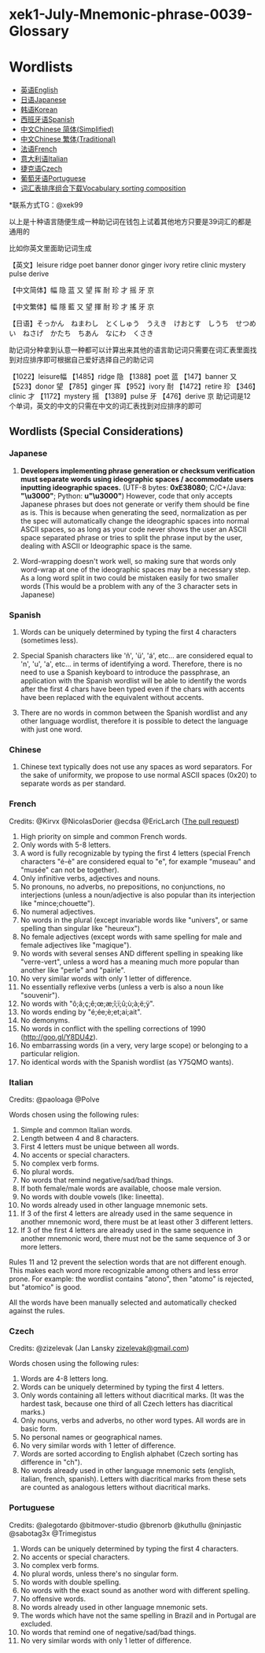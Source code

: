 # xek1-July-Mnemonic-phrase-0039-Glossary

# Wordlists

* [英语English](bip-0039/english.txt)
* [日语Japanese](bip-0039/japanese.txt)
* [韩语Korean](bip-0039/korean.txt)
* [西班牙语Spanish](bip-0039/spanish.txt)
* [中文Chinese 简体(Simplified)](bip-0039/chinese_simplified.txt)
* [中文Chinese 繁体(Traditional)](bip-0039/chinese_traditional.txt)
* [法语French](bip-0039/french.txt)
* [意大利语Italian](bip-0039/italian.txt)
* [捷克语Czech](bip-0039/czech.txt)
* [葡萄牙语Portuguese](bip-0039/portuguese.txt)
* [词汇表排序组合下载Vocabulary sorting composition](https://github.com/xek1/xek1-July-Mnemonic-phrase-0039-Glossary/raw/refs/heads/main/bip-0039/%E8%AF%8D%E6%B1%87%E8%A1%A8%E6%8E%92%E5%BA%8F.xlsx)

*联系方式TG：@xek99



以上是十种语言随便生成一种助记词在钱包上试着其他地方只要是39词汇的都是通用的

比如你英文里面助记词生成

【英文】leisure ridge poet banner donor ginger ivory retire clinic mystery pulse derive

【中文简体】幅 隐 蓝 又 望 挥 耐 珍 才 摇 牙 京

【中文繁体】幅 隱 藍 又 望 揮 耐 珍 才 搖 牙 京

【日语】そっかん　ねまわし　とくしゅう　うえき　けおとす　しうち　せつめい　ねさげ　かたち　ちあん　なにわ　くさき

助记词分种拿到认意一种都可以计算出来其他的语言助记词只需要在词汇表里面找到对应排序即可根据自己爱好选择自己的助记词

【1022】leisure幅
【1485】ridge 隐
【1388】poet 蓝
【147】banner 又
【523】donor 望
【785】ginger 挥
【952】ivory 耐
【1472】retire 珍
【346】clinic 才
【1172】mystery 摇
【1389】pulse 牙
【476】derive 京
助记词是12个单词，英文的中文的只需在中文的词汇表找到对应排序的即可


## Wordlists (Special Considerations)

### Japanese

1. **Developers implementing phrase generation or checksum verification must separate words using ideographic spaces / accommodate users inputting ideographic spaces.**
(UTF-8 bytes: **0xE38080**; C/C+/Java: **"\u3000"**; Python: **u"\u3000"**)
However, code that only accepts Japanese phrases but does not generate or verify them should be fine as is.
This is because when generating the seed, normalization as per the spec will
automatically change the ideographic spaces into normal ASCII spaces, so as long as your code never shows the user an ASCII space
separated phrase or tries to split the phrase input by the user, dealing with ASCII or Ideographic space is the same.

2. Word-wrapping doesn't work well, so making sure that words only word-wrap at one of the
ideographic spaces may be a necessary step. As a long word split in two could be mistaken easily
for two smaller words (This would be a problem with any of the 3 character sets in Japanese)

### Spanish

1. Words can be uniquely determined by typing the first 4 characters (sometimes less).

2. Special Spanish characters like 'ñ', 'ü', 'á', etc... are considered equal to 'n', 'u', 'a', etc... in terms of identifying a word. Therefore, there is no need to use a Spanish keyboard to introduce the passphrase, an application with the Spanish wordlist will be able to identify the words after the first 4 chars have been typed even if the chars with accents have been replaced with the equivalent without accents.

3. There are no words in common between the Spanish wordlist and any other language wordlist, therefore it is possible to detect the language with just one word.

### Chinese

1. Chinese text typically does not use any spaces as word separators. For the sake of
uniformity, we propose to use normal ASCII spaces (0x20) to separate words as per standard.

### French

Credits: @Kirvx @NicolasDorier @ecdsa @EricLarch
([The pull request](https://github.com/bitcoin/bips/issues/152))

1.  High priority on simple and common French words.
2.  Only words with 5-8 letters.
3.  A word is fully recognizable by typing the first 4 letters (special French characters "é-è" are considered equal to "e", for example "museau" and "musée" can not be together).
4.  Only infinitive verbs, adjectives and nouns.
5.  No pronouns, no adverbs, no prepositions, no conjunctions, no interjections (unless a noun/adjective is also popular than its interjection like "mince;chouette").
6.  No numeral adjectives.
7.  No words in the plural (except invariable words like "univers", or same spelling than singular like "heureux").
8.  No female adjectives (except words with same spelling for male and female adjectives like "magique").
9.  No words with several senses AND different spelling in speaking like "verre-vert", unless a word has a meaning much more popular than another like "perle" and "pairle".
10. No very similar words with only 1 letter of difference.
11. No essentially reflexive verbs (unless a verb is also a noun like "souvenir").
12. No words with "ô;â;ç;ê;œ;æ;î;ï;û;ù;à;ë;ÿ".
13. No words ending by "é;ée;è;et;ai;ait".
14. No demonyms.
15. No words in conflict with the spelling corrections of 1990 (http://goo.gl/Y8DU4z).
16. No embarrassing words (in a very, very large scope) or belonging to a particular religion.
17. No identical words with the Spanish wordlist (as Y75QMO wants).

### Italian

Credits: @paoloaga @Polve

Words chosen using the following rules:

1. Simple and common Italian words.
2. Length between 4 and 8 characters.
3. First 4 letters must be unique between all words.
4. No accents or special characters.
5. No complex verb forms.
6. No plural words.
7. No words that remind negative/sad/bad things.
8. If both female/male words are available, choose male version.
9. No words with double vowels (like: lineetta).
10. No words already used in other language mnemonic sets.
11. If 3 of the first 4 letters are already used in the same sequence in another mnemonic word, there must be at least other 3 different letters.
12. If 3 of the first 4 letters are already used in the same sequence in another mnemonic word, there must not be the same sequence of 3 or more letters.

Rules 11 and 12 prevent the selection words that are not different enough. This makes each word more recognizable among others and less error prone. For example: the wordlist contains "atono", then "atomo" is rejected, but "atomico" is good.

All the words have been manually selected and automatically checked against the rules.

### Czech

Credits: @zizelevak (Jan Lansky zizelevak@gmail.com)

Words chosen using the following rules:

1.  Words are 4-8 letters long.
2.  Words can be uniquely determined by typing the first 4 letters.
3.  Only words containing all letters without diacritical marks. (It was the hardest task, because one third of all Czech letters has diacritical marks.)
4.  Only nouns, verbs and adverbs, no other word types. All words are in basic form.
5.  No personal names or geographical names.
6.  No very similar words with 1 letter of difference.
7.  Words are sorted according to English alphabet (Czech sorting has difference in "ch").
8.  No words already used in other language mnemonic sets (english, italian, french, spanish). Letters with diacritical marks from these sets are counted as analogous letters without diacritical marks.

### Portuguese

Credits: @alegotardo @bitmover-studio @brenorb @kuthullu @ninjastic @sabotag3x @Trimegistus

1. Words can be uniquely determined by typing the first 4 characters.
2. No accents or special characters.
3. No complex verb forms.
4. No plural words, unless there's no singular form.
5. No words with double spelling.
6. No words with the exact sound as another word with different spelling.
7. No offensive words.
8. No words already used in other language mnemonic sets.
9. The words which have not the same spelling in Brazil and in Portugal are excluded.
10. No words that remind one of negative/sad/bad things.
11. No very similar words with only 1 letter of difference.
